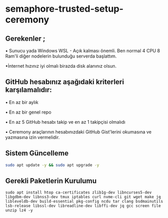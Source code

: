 # semaphore-trusted-setup-ceremony

## Gerekenler ;

• Sunucu yada Windows WSL - Açık kalması önemli. Ben normal 4 CPU 8 Ram'li diğer nodelerin bulunduğu serverda başlattım.

•İnternet hızınız iyi olmalı birazda disk alanınız olsun.



## GitHub hesabınız aşağıdaki kriterleri karşılamalıdır:

• En az bir aylık

• En az bir genel repo

• En az 5 GitHub hesabı takip ve en az 1 takipçisi olmalıdı

• Ceremony araçlarının hesabınızdaki GitHub Gist'lerini okumasına ve yazmasına izin vermelidir.

## Sistem Güncelleme

```bash
sudo apt update -y && sudo apt upgrade -y
```

## Gerekli Paketlerin Kurulumu

```sudo apt install htop ca-certificates zlib1g-dev libncurses5-dev libgdbm-dev libnss3-dev tmux iptables curl nvme-cli git wget make jq libleveldb-dev build-essential pkg-config ncdu tar clang bsdmainutils lsb-release libssl-dev libreadline-dev libffi-dev jq gcc screen file unzip lz4 -y```